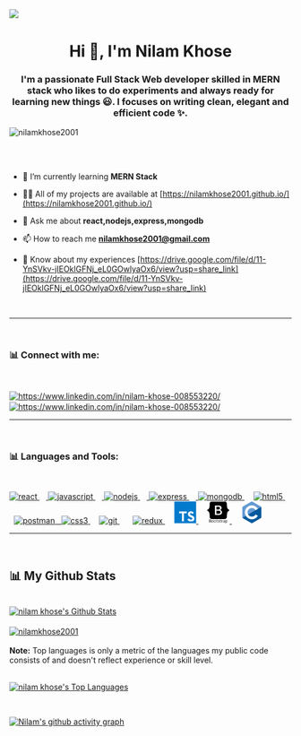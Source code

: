 <img src="https://camo.githubusercontent.com/48ec00ed4c84e771db4a1db90b56352923a8d644452a32b434d68e97006c9337/68747470733a2f2f63686b736b696c6c732e636f6d2f77702d636f6e74656e742f75706c6f6164732f323032302f30342f504e432d416e696d617465642d42616e6e6572732e676966" />
<h1 align="center">Hi 👋, I'm Nilam Khose</h1>
<h3 align="center">I'm a passionate Full Stack Web developer skilled in MERN stack who likes to do experiments and always ready for learning new things 😃. I focuses on writing clean, elegant and efficient code ✨.</h3>

<p align="left"> <img src="https://komarev.com/ghpvc/?username=nilamkhose2001&label=Profile%20views&color=0e75b6&style=flat" alt="nilamkhose2001" /> </p>
<br/>
<br/>

- 🌱 I’m currently learning **MERN Stack**

- 👨‍💻 All of my projects are available at [https://nilamkhose2001.github.io/](https://nilamkhose2001.github.io/)

- 💬 Ask me about **react,nodejs,express,mongodb**

- 📫 How to reach me **nilamkhose2001@gmail.com**

- 📄 Know about my experiences [https://drive.google.com/file/d/11-YnSVkv-jIEOklGFNj_eL0GOwlyaOx6/view?usp=share_link](https://drive.google.com/file/d/11-YnSVkv-jIEOklGFNj_eL0GOwlyaOx6/view?usp=share_link)
 <br/>
 <hr>
 <br/>
 
<h3 align="left">📊 Connect with me:</h3>
<br/>
<p align="left">
<a href="https://linkedin.com/in/https://www.linkedin.com/in/nilam-khose-008553220/" target="blank"><img align="center" src=https://encrypted-tbn0.gstatic.com/images?q=tbn:ANd9GcRnRqgrRLM0ftwdje-GsqJAAydrAp1YBa93PA&usqp=CAU" alt="https://www.linkedin.com/in/nilam-khose-008553220/" height="30" width="40" /></a>&nbsp; &nbsp;
 <a href="https://nilamkhose2001.github.io/" target="blank"><img align="center" src="https://encrypted-tbn0.gstatic.com/images?q=tbn:ANd9GcT5M4TQClrMO3_Lt58xKyGZWsfmmS3lh-25ug&usqp=CAU" alt="https://www.linkedin.com/in/nilam-khose-008553220/" height="30" width="40" /></a>

</p>
<hr>
<br/>

<h3 align="left">📊 Languages and Tools:</h3>
<br/>
<p align="left"> <a href="https://reactjs.org/" target="_blank" rel="noreferrer"> <img src="https://chiranjeev-thapliyal.vercel.app/svg/reactjs.svg" alt="react" width="40" height="40"/> </a> &nbsp; &nbsp;<a href="https://developer.mozilla.org/en-US/docs/Web/JavaScript" target="_blank" rel="noreferrer"> <img src="https://chiranjeev-thapliyal.vercel.app/svg/javascript.svg" alt="javascript" width="40" height="40"/> </a>&nbsp; &nbsp;<a href="https://nodejs.org" target="_blank" rel="noreferrer"> <img src="https://seeklogo.com/images/N/nodejs-logo-FBE122E377-seeklogo.com.png" alt="nodejs" width="40" height="40"/> </a>&nbsp; &nbsp;<a href="https://expressjs.com" target="_blank" rel="noreferrer"> <img src="https://encrypted-tbn0.gstatic.com/images?q=tbn:ANd9GcQagMMCTI2KVDBH9bD3qKSk-Cf1VyP3EdJC-w&usqp=CAU" alt="express" width="40" height="40"/> </a>&nbsp; &nbsp;<a href="https://www.mongodb.com/" target="_blank" rel="noreferrer"> <img src="https://chiranjeev-thapliyal.vercel.app/svg/mongodb.svg" alt="mongodb" width="40" height="40"/> </a>&nbsp; &nbsp; <a href="https://www.w3.org/html/" target="_blank" rel="noreferrer"> <img src="https://chiranjeev-thapliyal.vercel.app/svg/html-5.svg" alt="html5" width="40" height="40"/> </a>&nbsp; &nbsp; <a href="https://postman.com" target="_blank" rel="noreferrer"> <img src="https://seeklogo.com/images/P/postman-logo-F43375A2EB-seeklogo.com.png" alt="postman" width="40" height="40"/>&nbsp;&nbsp; <a href="https://www.w3schools.com/css/" target="_blank" rel="noreferrer"> <img src="https://chiranjeev-thapliyal.vercel.app/svg/css3.svg" alt="css3" width="40" height="40"/> </a>&nbsp; &nbsp; <a href="https://git-scm.com/" target="_blank" rel="noreferrer"> <img src="https://www.vectorlogo.zone/logos/git-scm/git-scm-icon.svg" alt="git" width="40" height="40"/> </a>&nbsp; </a> &nbsp; &nbsp; <a href="https://redux.js.org" target="_blank" rel="noreferrer"> <img src="https://encrypted-tbn0.gstatic.com/images?q=tbn:ANd9GcR-ius7-Jh63wNY2IEkn_za_L-jmfEt5kKNUEkSlpN7e5iABYZVH-Jbn-YADH4JT3W1-20&usqp=CAU" alt="redux" width="40" height="40"/> </a>&nbsp; &nbsp; <a href="https://www.typescriptlang.org/" target="_blank" rel="noreferrer"> <img src="https://raw.githubusercontent.com/devicons/devicon/master/icons/typescript/typescript-original.svg" alt="typescript" width="40" height="40"/> </a> &nbsp; &nbsp; <a href="https://getbootstrap.com" target="_blank" rel="noreferrer"> <img src="https://raw.githubusercontent.com/devicons/devicon/master/icons/bootstrap/bootstrap-plain-wordmark.svg" alt="bootstrap" width="40" height="40"/> </a>&nbsp;  &nbsp; <a href="https://www.cprogramming.com/" target="_blank" rel="noreferrer"> <img src="https://raw.githubusercontent.com/devicons/devicon/master/icons/c/c-original.svg" alt="c" width="40" height="40"/> </a> </p>

<hr>
<br/>


## 📊 My Github Stats
  <br/>
    <a href="https://github.com/nilamkhose2001/github-readme-stats"><img alt="nilam khose's Github Stats" src="https://github-readme-stats.vercel.app/api?username=nilamkhose2001&show_icons=true&count_private=true&theme=vision-friendly-dark" /></a><br/><br/>
 <a href="https://github.com/nilamkhose2001/github-readme-stats">
 <img align="center" src="https://github-readme-streak-stats.herokuapp.com/?user=nilamkhose2001&&theme=highcontrast" alt="nilamkhose2001" />
 </a>
 
  <br/>
  <br/>
  <b>Note:</b> Top languages is only a metric of the languages my public code consists of and doesn't reflect experience or skill level.

<br/>
<br/>

<p>
  <a href="https://github.com/nilamkhose2001/github-readme-stats"><img alt="nilam khose's Top Languages" src="https://github-readme-stats.vercel.app/api/top-langs/?username=nilamkhose2001&langs_count=8&count_private=true&exclude_repo=nilamkhose2001.github.io,c3,test,web-Coding,ZaraWeb-Clone&theme=vision-friendly-dark" /></a>
 </p>

<br/>

<!-- <a href="https://github.com/nilamkhose2001/github-readme-activity-graph"><img alt="nilamkhose's Activity Graph" src="github-readme-activity-graph.cyclic.app/graph?username=nilamkhose2001&bg_color=0D1117&color=5BCDEC&line=5BCDEC&point=FFFFFF&hide_border=true" /></a> -->
 
 [![Nilam's github activity graph](https://github-readme-activity-graph.cyclic.app/graph?username=nilamkhose2001&bg_color=0D1117&color=5BCDEC&line=5BCDEC&point=FFFFFF&hide_border=true)](https://github.com/nilamkhose2001/github-readme-activity-graph&theme=vision-friendly-dark)
<br/>
